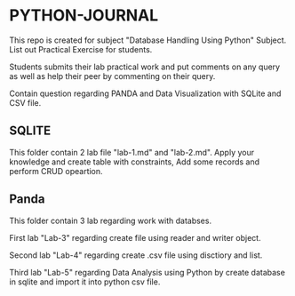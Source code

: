 # PYTHON-JOURNAL
This repo is created for subject "Database Handling Using Python" Subject. List out Practical Exercise for students.

Students submits their lab practical work and put comments on any query as well as help their peer by commenting on their query.

Contain question regarding PANDA and Data Visualization with SQLite and CSV file.

## SQLITE

This folder contain 2 lab file "lab-1.md" and "lab-2.md". Apply your knowledge and create table with constraints, Add some records and perform CRUD opeartion.

## Panda

This folder contain 3 lab regarding work with databses. 

First lab "Lab-3" regarding create file using reader and writer object. 

Second lab "Lab-4" regarding create .csv file using disctiory and list.

Third lab "Lab-5" regarding Data Analysis using Python by create database in sqlite and import it into python csv file.


